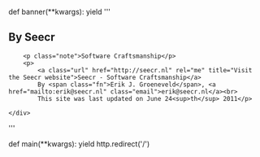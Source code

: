 
def banner(**kwargs):
    yield '''
<!-- ~~~~~~~~~~~~~~~~~~~~~~~~~~~~~~~~~~~~~~~~~~~~~ SEECR BANNER ~~~~~~~~~~~~~~~~~~~~~~~~~~~~~~~~~~~~~~~~~~~~~~~~~~~~~~~ -->
<div id="seecr-banner" class="vcard">
    <div class="wrap">
        <h2>By <span class="org">Seecr</span></h2>

        <p class="note">Software Craftsmanship</p>
        <p>
            <a class="url" href="http://seecr.nl" rel="me" title="Visit the Seecr website">Seecr - Software Craftsmanship</a>
            By <span class="fn">Erik J. Groeneveld</span>, <a href="mailto:erik@seecr.nl" class="email">erik@seecr.nl</a><br>
            This site was last updated on June 24<sup>th</sup> 2011</p>

    </div>
</div>
<!-- ~~~~~~~~~~~~~~~~~~~~~~~~~~~~~~~~~~~~~~~~~~~~~ SEECR BANNER ~~~~~~~~~~~~~~~~~~~~~~~~~~~~~~~~~~~~~~~~~~~~~~~~~~~~~~~ -->
'''

def main(**kwargs):
    yield http.redirect('/')
